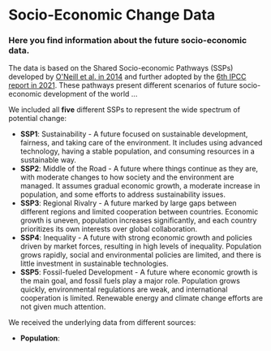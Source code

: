 # Socio-Economic Change Data
### Here you find information about the future socio-economic data. 
The data is based on the Shared Socio-economic Pathways (SSPs) developed by [O'Neill et al. in 2014](https://link.springer.com/article/10.1007/s10584-013-0905-2adopted) and further adopted by the [6th IPCC report in 2021](https://www.ipcc.ch/assessment-report/ar6/). These pathways present different scenarios of future socio-economic development of the world ...

We included all **five** different SSPs to represent the wide spectrum of potential change:
+ **SSP1**: Sustainability - A future focused on sustainable development, fairness, and taking care of the environment. It includes using advanced technology, having a stable population, and consuming resources in a sustainable way.
+ **SSP2**: Middle of the Road - A future where things continue as they are, with moderate changes to how society and the environment are managed. It assumes gradual economic growth, a moderate increase in population, and some efforts to address sustainability issues.
+ **SSP3**: Regional Rivalry - A future marked by large gaps between different regions and limited cooperation between countries. Economic growth is uneven, population increases significantly, and each country prioritizes its own interests over global collaboration.
+ **SSP4**: Inequality - A future with strong economic growth and policies driven by market forces, resulting in high levels of inequality. Population grows rapidly, social and environmental policies are limited, and there is little investment in sustainable technologies.
+ **SSP5**: Fossil-fueled Development - A future where economic growth is the main goal, and fossil fuels play a major role. Population grows quickly, environmental regulations are weak, and international cooperation is limited. Renewable energy and climate change efforts are not given much attention.

We received the underlying data from different sources:
+ **Population**: 
